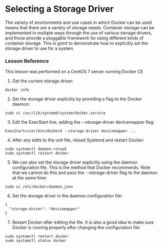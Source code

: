 Selecting a Storage Driver
========================

The variety of environments and use cases in which Docker can be used means that there are a variety of storage needs. 
Container storage can be implemented in multiple ways through the use of various storage drivers,
and those provide a pluggable framework for using different kinds of container storage.
This is  goint to demonstrate how to explicitly set the storage driver to use for a system.

### Lesson Reference ####
This lesson was performed on a CentOS 7 server running Docker CE

1. Get the current storage driver:
  ```
  docker info
  ```
2. Set the storage driver explicitly by providing a flag to the Docker daemon:
  ```
  sudo vi /usr/lib/systemd/system/docker.service
  ```
3. Edit the ExecStart line, adding the --storage-driver devicemapper flag:
  ```
  ExecStart=/usr/bin/dockerd --storage-driver devicemapper ...
  ```

4. After any edits to the unit file, reload Systemd and restart Docker:
  ```
  sudo systemctl daemon-reload
  sudo systemctl restart docker
  ```
5. We can also set the storage driver explicitly using the daemon configuration file. 
This is the method that Docker recommends. 
Note that we cannot do this and pass the --storage-driver flag to the daemon at the same time:
  ```
  sudo vi /etc/docker/daemon.json
  ```

6. Set the storage driver in the daemon configuration file:
  ```
  {
    "storage-driver": "devicemapper"
  }
  ```

7. Restart Docker after editing the file. 
   It is also a good idea to make sure Docker is running properly after changing the configuration file:

  ```
  sudo systemctl restart docker
  sudo systemctl status docker
  ```


